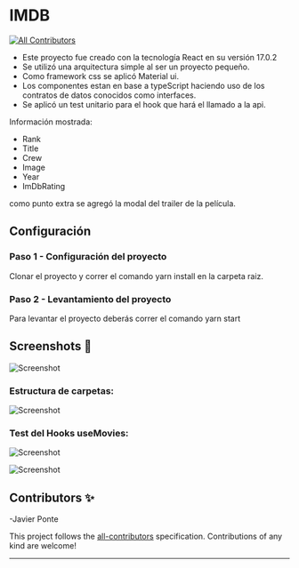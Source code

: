 # IMDB

<!-- DOCS-IGNORE:start -->
<!-- ALL-CONTRIBUTORS-BADGE:START - Do not remove or modify this section -->

[![All Contributors](https://img.shields.io/badge/all_contributors-0-orange.svg?style=flat-square)](#contributors-)

<!-- ALL-CONTRIBUTORS-BADGE:END -->
<!-- DOCS-IGNORE:end -->

- Este proyecto fue creado con la tecnología React en su versión 17.0.2
- Se utilizó una arquitectura simple al ser un proyecto pequeño.
- Como framework css se aplicó Material ui.
- Los componentes estan en base a typeScript haciendo uso de los contratos de datos conocidos como interfaces.
- Se aplicó un test unitario para el hook que hará el llamado a la api.

 Información mostrada:
 
 - Rank
 - Title
 - Crew
 - Image
 - Year
 - ImDbRating
 
 como punto extra se agregó la modal del trailer de la película. 

## Configuración

### Paso 1 - Configuración del proyecto

Clonar el proyecto y correr el comando yarn install en la carpeta raiz.

### Paso 2 - Levantamiento del proyecto

Para levantar el proyecto deberás correr el comando yarn start

## Screenshots 📸

![Screenshot](https://i.ibb.co/0mfP6Ny/Captura.png)

### Estructura de carpetas:

![Screenshot](https://i.ibb.co/LNBhNJd/Captura.png)

### Test del Hooks useMovies:

![Screenshot](https://i.ibb.co/rFz1F2s/Captura.png)

![Screenshot](https://i.ibb.co/jvSQBnr/Captura.png)

<!-- DOCS-IGNORE:start -->

## Contributors ✨

-Javier Ponte

<!-- ALL-CONTRIBUTORS-LIST:START - Do not remove or modify this section -->
<!-- prettier-ignore-start -->
<!-- markdownlint-disable -->
<!-- markdownlint-enable -->
<!-- prettier-ignore-end -->

<!-- ALL-CONTRIBUTORS-LIST:END -->

This project follows the [all-contributors](https://github.com/all-contributors/all-contributors) specification. Contributions of any kind are welcome!

<!-- DOCS-IGNORE:end -->

---
